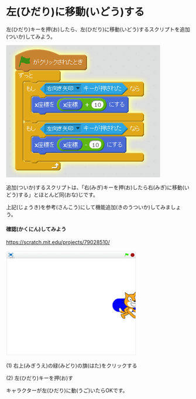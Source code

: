 # 左(ひだり)に移動(いどう)する

左(ひだり)キーを押(お)したら、左(ひだり)に移動(いどう)するスクリプトを追加(ついか)してみよう。

![](move_right_left.png)

追加(ついか)するスクリプトは、「右(みぎ)キーを押(お)したら右(みぎ)に移動(いどう)する」とほとんど同(おな)じです。

上記(じょうき)を参考(さんこう)にして機能追加(きのうついか)してみましょう。




#### 確認(かくにん)してみよう

https://scratch.mit.edu/projects/79028510/

![](move_003a.png)

(1) 右上(みぎうえ)の緑(みどり)の旗(はた)をクリックする

(2) 左(ひだり)キーを押(お)す

キャラクターが左(ひだり)に動(うご)いたらOKです。


